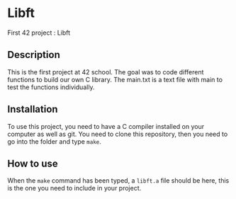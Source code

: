 # Libft
First 42 project : Libft

## Description
This is the first project at 42 school.  The goal was to code different functions to build our own C library.  The main.txt is a text file with main to test the functions individually.

## Installation
To use this project, you need to have a C compiler installed on your computer as well as git.  You need to clone this repository, then you need to go into the folder and type `make`.

## How to use
When the `make` command has been typed, a `libft.a` file should be here, this is the one you need to include in your project.
